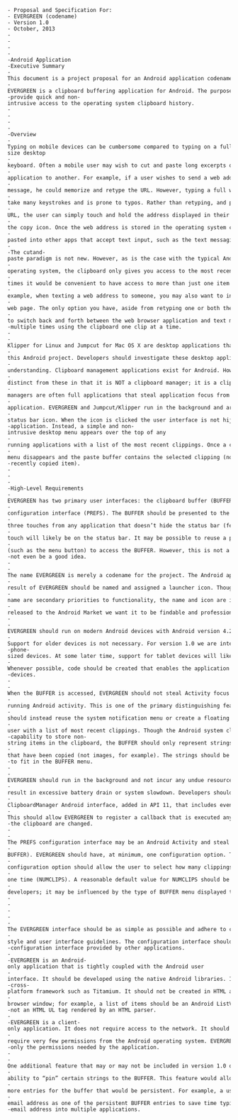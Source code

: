 	- Proposal and Specification For:
	- EVERGREEN (codename)
	- Version 1.0
	- October, 2013
	-
	-
	-
	-
	-Android Application
	-Executive Summary
	-This document is a project proposal for an Android application codenamed EVERGREEN.
	-EVERGREEN is a clipboard buffering application for Android. The purpose of EVERGREEN is to
	-provide quick and non­intrusive access to the operating system clipboard history.
	-
	-
	-
	-
	-Overview
	-Typing on mobile devices can be cumbersome compared to typing on a full­size desktop
	-keyboard. Often a mobile user may wish to cut and paste long excerpts of text from one
	-application to another. For example, if a user wishes to send a web address to a friend by text
	-message, he could memorize and retype the URL. However, typing a full web address could
	-take many keystrokes and is prone to typos. Rather than retyping, and possibly mistyping, a
	-URL, the user can simply touch and hold the address displayed in their web browser, then touch
	-the copy icon. Once the web address is stored in the operating system clipboard it can be
	-pasted into other apps that accept text input, such as the text messaging application.
	-
	-The cut­and­paste paradigm is not new. However, as is the case with the typical Android
	-operating system, the clipboard only gives you access to the most recently copied text. Often
	-times it would be convenient to have access to more than just one item in the clipboard. For
	-example, when texting a web address to someone, you may also want to include the title of the
	-web page. The only option you have, aside from retyping one or both the address and the title, is
	-to switch back and forth between the web browser application and text messaging application
	-multiple times using the clipboard one clip at a time.
	-
	-Klipper for Linux and Jumpcut for Mac OS X are desktop applications that serve as inspiration for
	-this Android project. Developers should investigate these desktop applications for foundational
	-understanding. Clipboard management applications exist for Android. However, EVERGREEN is
	-distinct from these in that it is NOT a clipboard manager; it is a clipboard buffer. Clipboard
	-managers are often full applications that steal application focus from the currently running
	-application. EVERGREEN and Jumpcut/Klipper run in the background and are accessed by a
	-status bar icon. When the icon is clicked the user interface is not hijacked by the clipboard
	-application. Instead, a simple and non­intrusive desktop menu appears over the top of any
	-running applications with a list of the most recent clippings. Once a clipping is selected, the
	-menu disappears and the paste buffer contains the selected clipping (not necessarily the most
	-recently copied item).
	-
	-
	-
	-High-Level Requirements
	-EVERGREEN has two primary user interfaces: the clipboard buffer (BUFFER) and a
	-configuration interface (PREFS). The BUFFER should be presented to the user after at most
	-three touches from any application that doesn’t hide the status bar (fewer the better). The first
	-touch will likely be on the status bar. It may be possible to reuse a physical or capacitive button
	-(such as the menu button) to access the BUFFER. However, this is not a requirement and may
	-not even be a good idea.
	-
	-The name EVERGREEN is merely a codename for the project. The Android application that is a
	-result of EVERGREEN should be named and assigned a launcher icon. Though the icon and
	-name are secondary priorities to functionality, the name and icon are important. When the app is
	-released to the Android Market we want it to be findable and professionally styled.
	-
	-EVERGREEN should run on modern Android devices with Android version 4.2 and higher.
	-Support for older devices is not necessary. For version 1.0 we are interested in supporting
	-phone­sized devices. At some later time, support for tablet devices will likely be added.
	-Whenever possible, code should be created that enables the application to work on both types of
	-devices.
	-
	-When the BUFFER is accessed, EVERGREEN should not steal Activity focus from the currently
	-running Android activity. This is one of the primary distinguishing features of EVERGREEN. It
	-should instead reuse the system notification menu or create a floating menu that presents the
	-user with a list of most recent clippings. Though the Android system clipboard may have the
	-capability to store non­string items in the clipboard, the BUFFER should only represent strings
	-that have been copied (not images, for example). The strings should be truncated and formatted
	-to fit in the BUFFER menu.
	-
	-EVERGREEN should run in the background and not incur any undue resource costs that would
	-result in excessive battery drain or system slowdown. Developers should investigate using the
	-ClipboardManager Android interface, added in API 11, that includes event listener registration.
	-This should allow EVERGREEN to register a callback that is executed any time the contents of
	-the clipboard are changed.
	-
	-The PREFS configuration interface may be an Android Activity and steal application focus (unlike
	-BUFFER). EVERGREEN should have, at minimum, one configuration option. The one
	-configuration option should allow the user to select how many clippings to save in the buffer at
	-one time (NUMCLIPS). A reasonable default value for NUMCLIPS should be determined by the
	-developers; it may be influenced by the type of BUFFER menu displayed to the user.
	-
	-
	-
	-
	-The EVERGREEN interface should be as simple as possible and adhere to common Android
	-style and user interface guidelines. The configuration interface should closely mimic the
	-configuration interface provided by other applications.
	-
	-EVERGREEN is an Android­only application that is tightly coupled with the Android user
	-interface. It should be developed using the native Android libraries. It should not be created in a
	-cross­platform framework such as Titamium. It should not be created in HTML and wrapped in a
	-browser window; for example, a list of items should be an Android ListView (or derivative) and
	-not an HTML UL tag rendered by an HTML parser.
	-
	-EVERGREEN is a client­only application. It does not require access to the network. It should
	-require very few permissions from the Android operating system. EVERGREEN should request
	-only the permissions needed by the application.
	-
	-One additional feature that may or may not be included in version 1.0 of EVERGREEN is the
	-ability to “pin” certain strings to the BUFFER. This feature would allow users to designate one or
	-more entries for the buffer that would be persistent. For example, a user may want to store their
	-email address as one of the persistent BUFFER entries to save time typing and retyping their
	-email address into multiple applications.
